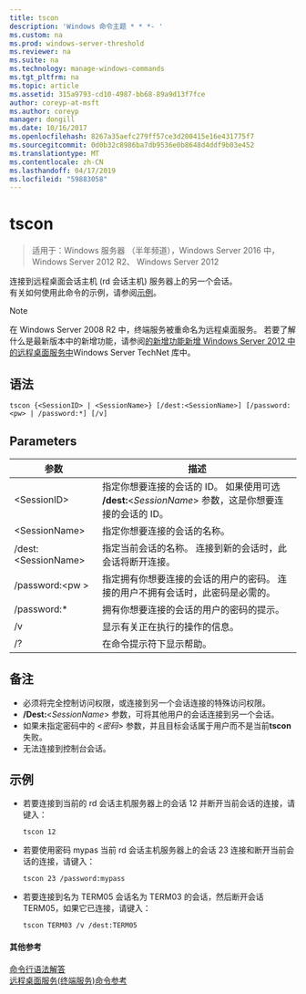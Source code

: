 ```yaml
---
title: tscon
description: 'Windows 命令主题 * * *- '
ms.custom: na
ms.prod: windows-server-threshold
ms.reviewer: na
ms.suite: na
ms.technology: manage-windows-commands
ms.tgt_pltfrm: na
ms.topic: article
ms.assetid: 315a9793-cd10-4987-bb68-89a9d13f7fce
author: coreyp-at-msft
ms.author: coreyp
manager: dongill
ms.date: 10/16/2017
ms.openlocfilehash: 8267a35aefc279ff57ce3d200415e16e431775f7
ms.sourcegitcommit: 0d0b32c8986ba7db9536e0b8648d4ddf9b03e452
ms.translationtype: MT
ms.contentlocale: zh-CN
ms.lasthandoff: 04/17/2019
ms.locfileid: "59883058"
---
```

# <a name="tscon"></a>tscon

>适用于：Windows 服务器 （半年频道），Windows Server 2016 中，Windows Server 2012 R2、 Windows Server 2012

连接到远程桌面会话主机 (rd 会话主机) 服务器上的另一个会话。  
有关如何使用此命令的示例，请参阅[示例](#BKMK_examples)。  

> [!NOTE]  
> 在 Windows Server 2008 R2 中，终端服务被重命名为远程桌面服务。 若要了解什么是最新版本中的新增功能，请参阅[的新增功能新增 Windows Server 2012 中的远程桌面服务中](https://technet.microsoft.com/library/hh831527)Windows Server TechNet 库中。  

## <a name="syntax"></a>语法  
```  
tscon {<SessionID> | <SessionName>} [/dest:<SessionName>] [/password:<pw> | /password:*] [/v]  
```  
## <a name="parameters"></a>Parameters  
|参数|描述|  
|-------|--------|  
|\<SessionID>|指定你想要连接的会话的 ID。 如果使用可选 **/dest:**<*SessionName*> 参数，这是你想要连接的会话的 ID。|  
|\<SessionName>|指定你想要连接的会话的名称。|  
|/dest:\<SessionName>|指定当前会话的名称。 连接到新的会话时，此会话将断开连接。|  
|/password:\<pw >|指定拥有你想要连接的会话的用户的密码。 连接的用户不拥有会话时，此密码是必需的。|  
|/password:*|拥有你想要连接的会话的用户的密码的提示。|  
|/v|显示有关正在执行的操作的信息。|  
|/?|在命令提示符下显示帮助。|  

## <a name="remarks"></a>备注  
-   必须将完全控制访问权限，或连接到另一个会话连接的特殊访问权限。  
-   **/Dest:**<*SessionName*> 参数，可将其他用户的会话连接到另一个会话。  
-   如果未指定密码中的 <*密码*> 参数，并且目标会话属于用户而不是当前**tscon**失败。  
-   无法连接到控制台会话。  

## <a name="BKMK_examples"></a>示例  
-   若要连接到当前的 rd 会话主机服务器上的会话 12 并断开当前会话的连接，请键入：  
    ```  
    tscon 12  
    ```  
-   若要使用密码 mypas 当前 rd 会话主机服务器上的会话 23 连接和断开当前会话的连接，请键入：  
    ```  
    tscon 23 /password:mypass  
    ```  
-   若要连接到名为 TERM05 会话名为 TERM03 的会话，然后断开会话 TERM05，如果它已连接，请键入：  
    ```  
    tscon TERM03 /v /dest:TERM05  
    ```  
#### <a name="additional-references"></a>其他参考  
[命令行语法解答](command-line-syntax-key.md)  
[远程桌面服务&#40;终端服务&#41;命令参考](remote-desktop-services-terminal-services-command-reference.md)  

